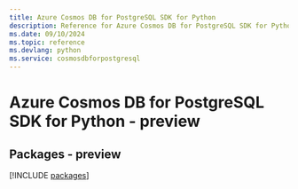 ```yaml
---
title: Azure Cosmos DB for PostgreSQL SDK for Python
description: Reference for Azure Cosmos DB for PostgreSQL SDK for Python
ms.date: 09/10/2024
ms.topic: reference
ms.devlang: python
ms.service: cosmosdbforpostgresql
---
```

# Azure Cosmos DB for PostgreSQL SDK for Python - preview
## Packages - preview
[!INCLUDE [packages](cosmos-db-for-postgresql-index.md)]